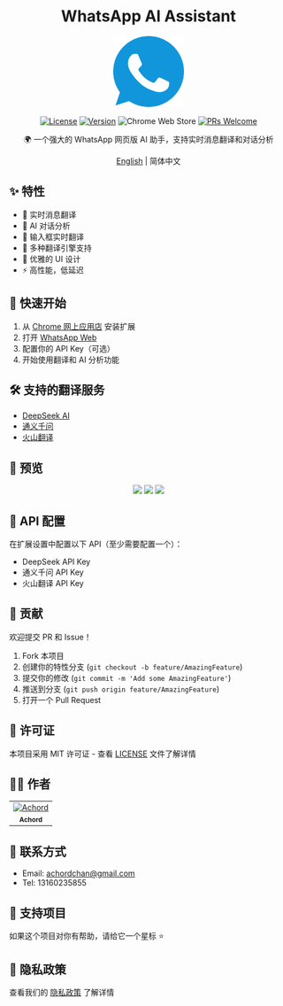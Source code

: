 <div align="center">

# WhatsApp AI Assistant

<img src="images/icon.svg" width="128" height="128" alt="WhatsApp AI Assistant Logo">

[![License](https://img.shields.io/badge/license-MIT-blue.svg)](LICENSE)
[![Version](https://img.shields.io/badge/version-1.0.0-green.svg)](https://github.com/Achordchan/WA-AI-chrome/releases)
![Chrome Web Store](https://img.shields.io/chrome-web-store/rating/pending)
[![PRs Welcome](https://img.shields.io/badge/PRs-welcome-brightgreen.svg)](https://github.com/Achordchan/WA-AI-chrome/pulls)

🌍 一个强大的 WhatsApp 网页版 AI 助手，支持实时消息翻译和对话分析

[English](./README_EN.md) | 简体中文

</div>

## ✨ 特性

- 🎯 实时消息翻译
- 🤖 AI 对话分析
- 💬 输入框实时翻译
- 🔄 多种翻译引擎支持
- 🎨 优雅的 UI 设计
- ⚡ 高性能，低延迟

## 🚀 快速开始

1. 从 [Chrome 网上应用店](https://chrome.google.com/webstore/pending) 安装扩展
2. 打开 [WhatsApp Web](https://web.whatsapp.com/)
3. 配置你的 API Key（可选）
4. 开始使用翻译和 AI 分析功能

## 🛠️ 支持的翻译服务

- [DeepSeek AI](https://deepseek.com/)
- [通义千问](https://tongyi.aliyun.com/)
- [火山翻译](https://translate.volcengine.com/)

## 📸 预览

<div align="center">
<img src="screenshots/preview1.png" width="280">
<img src="screenshots/preview2.png" width="280">
<img src="screenshots/preview3.png" width="280">
</div>

## 🔑 API 配置

在扩展设置中配置以下 API（至少需要配置一个）：

- DeepSeek API Key
- 通义千问 API Key
- 火山翻译 API Key

## 🤝 贡献

欢迎提交 PR 和 Issue！

1. Fork 本项目
2. 创建你的特性分支 (`git checkout -b feature/AmazingFeature`)
3. 提交你的修改 (`git commit -m 'Add some AmazingFeature'`)
4. 推送到分支 (`git push origin feature/AmazingFeature`)
5. 打开一个 Pull Request

## 📝 许可证

本项目采用 MIT 许可证 - 查看 [LICENSE](LICENSE) 文件了解详情

## 👨‍💻 作者

<table>
  <tr>
    <td align="center">
      <a href="https://github.com/Achordchan">
        <img src="https://avatars.githubusercontent.com/u/179492542?v=4" width="100px;" alt="Achord"/>
        <br />
        <sub><b>Achord</b></sub>
      </a>
    </td>
  </tr>
</table>

## 📮 联系方式

- Email: achordchan@gmail.com
- Tel: 13160235855

## 🌟 支持项目

如果这个项目对你有帮助，请给它一个星标 ⭐️

## 📜 隐私政策

查看我们的 [隐私政策](PrivacyPolicy.html) 了解详情 